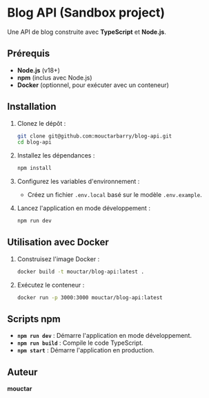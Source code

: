 # Blog API (Sandbox project)

Une API de blog construite avec **TypeScript** et **Node.js**.

## Prérequis

- **Node.js** (v18+)
- **npm** (inclus avec Node.js)
- **Docker** (optionnel, pour exécuter avec un conteneur)

## Installation

1. Clonez le dépôt :
   ```bash
   git clone git@github.com:mouctarbarry/blog-api.git
   cd blog-api
   ```

2. Installez les dépendances :
   ```bash
   npm install
   ```

3. Configurez les variables d'environnement :
    - Créez un fichier `.env.local` basé sur le modèle `.env.example`.

4. Lancez l'application en mode développement :
   ```bash
   npm run dev
   ```

## Utilisation avec Docker

1. Construisez l'image Docker :
   ```bash
   docker build -t mouctar/blog-api:latest .
   ```

2. Exécutez le conteneur :
   ```bash
   docker run -p 3000:3000 mouctar/blog-api:latest
   ```

## Scripts npm

- **`npm run dev`** : Démarre l'application en mode développement.
- **`npm run build`** : Compile le code TypeScript.
- **`npm start`** : Démarre l'application en production.

## Auteur

**mouctar**